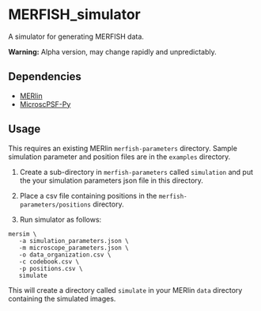 # MERFISH_simulator

A simulator for generating MERFISH data.

**Warning:** Alpha version, may change rapidly and unpredictably.

## Dependencies

* [MERlin](https://github.com/ZhuangLab/MERlin)
* [MicroscPSF-Py](https://github.com/MicroscPSF/MicroscPSF-Py)

## Usage

This requires an existing MERlin `merfish-parameters` directory. Sample simulation parameter and position files are in the `examples` directory.

1. Create a sub-directory in `merfish-parameters` called `simulation`
and put the your simulation parameters json file in this directory.

2. Place a csv file containing positions in the `merfish-parameters/positions` directory.

3. Run simulator as follows:
```
mersim \
   -a simulation_parameters.json \
   -m microscope_parameters.json \
   -o data_organization.csv \
   -c codebook.csv \
   -p positions.csv \
   simulate
```

This will create a directory called `simulate` in your MERlin `data` directory containing the simulated images.
